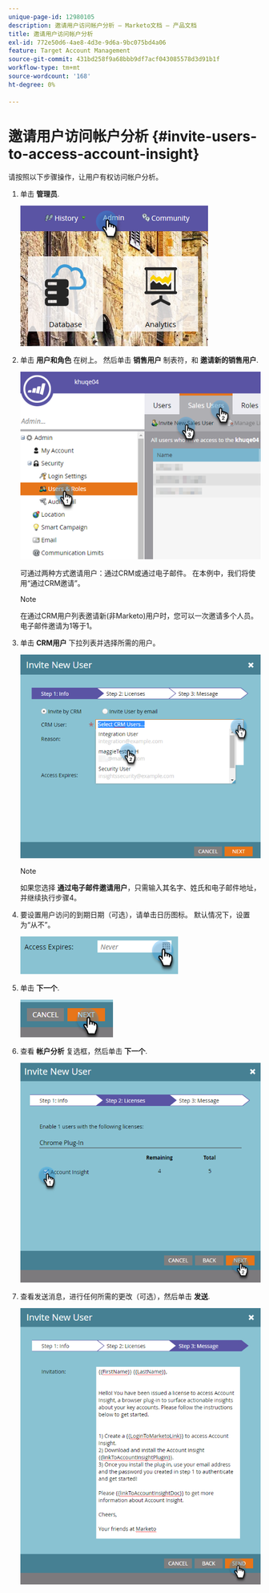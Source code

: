 ```yaml
---
unique-page-id: 12980105
description: 邀请用户访问帐户分析 — Marketo文档 — 产品文档
title: 邀请用户访问帐户分析
exl-id: 772e50d6-4ae8-4d3e-9d6a-9bc075bd4a06
feature: Target Account Management
source-git-commit: 431bd258f9a68bbb9df7acf043085578d3d91b1f
workflow-type: tm+mt
source-wordcount: '168'
ht-degree: 0%

---
```


# 邀请用户访问帐户分析 {#invite-users-to-access-account-insight}

请按照以下步骤操作，让用户有权访问帐户分析。

1. 单击 **管理员**.

   ![](assets/admin-1.png)

1. 单击 **用户和角色** 在树上。 然后单击 **销售用户** 制表符，和 **邀请新的销售用户**.

   ![](assets/two-6.png)

   可通过两种方式邀请用户：通过CRM或通过电子邮件。 在本例中，我们将使用“通过CRM邀请”。

   >[!NOTE]
   >
   >在通过CRM用户列表邀请新(非Marketo)用户时，您可以一次邀请多个人员。 电子邮件邀请为1等于1。

1. 单击 **CRM用户** 下拉列表并选择所需的用户。

   ![](assets/three-5.png)

   >[!NOTE]
   >
   >如果您选择 **通过电子邮件邀请用户**，只需输入其名字、姓氏和电子邮件地址，并继续执行步骤4。

1. 要设置用户访问的到期日期（可选），请单击日历图标。 默认情况下，设置为“从不”。

   ![](assets/four-5.png)

1. 单击 **下一个**.

   ![](assets/five-5.png)

1. 查看 **帐户分析** 复选框，然后单击 **下一个**.

   ![](assets/six-3.png)

1. 查看发送消息，进行任何所需的更改（可选），然后单击 **发送**.

   ![](assets/seven-2.png)
